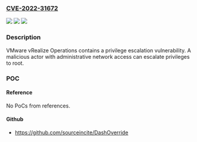 ### [CVE-2022-31672](https://cve.mitre.org/cgi-bin/cvename.cgi?name=CVE-2022-31672)
![](https://img.shields.io/static/v1?label=Product&message=VMware%20vRealize%20Operations&color=blue)
![](https://img.shields.io/static/v1?label=Version&message=n%2Fa&color=blue)
![](https://img.shields.io/static/v1?label=Vulnerability&message=Privilege%20Escalation%20Vulnerability&color=brighgreen)

### Description

VMware vRealize Operations contains a privilege escalation vulnerability. A malicious actor with administrative network access can escalate privileges to root.

### POC

#### Reference
No PoCs from references.

#### Github
- https://github.com/sourceincite/DashOverride

